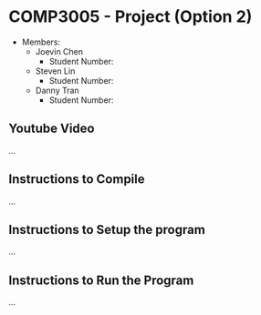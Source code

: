 # COMP3005 - Project (Option 2)
- Members:
  - Joevin Chen
    - Student Number: 
  - Steven Lin
    - Student Number:
  - Danny Tran
    - Student Number:

## Youtube Video
...

## Instructions to Compile
...

## Instructions to Setup the program
...

## Instructions to Run the Program
...
